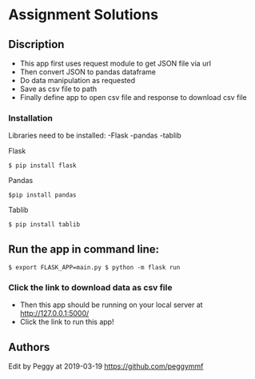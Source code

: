 # Assignment Solutions

## Discription

- This app first uses request module to get JSON file via url
- Then convert JSON to pandas dataframe 
- Do data manipulation as requested 
- Save as csv file to path 
- Finally define app to open csv file and response to download csv file

### Installation

Libraries need to be installed: -Flask -pandas -tablib

Flask

```
$ pip install flask
```

Pandas

```
$pip install pandas
```

Tablib

```
$ pip install tablib
```

## Run the app in command line: 

```
$ export FLASK_APP=main.py $ python -m flask run
```

### Click the link to download data as csv file
- Then this app should be running on your local server at http://127.0.0.1:5000/ 
- Click the link to run this app!


## Authors
Edit by Peggy at 2019-03-19
https://github.com/peggymmf

